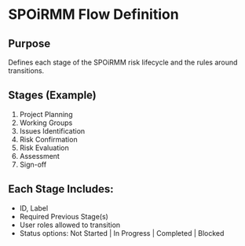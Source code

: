 # SPOiRMM Flow Definition

## Purpose
Defines each stage of the SPOiRMM risk lifecycle and the rules around transitions.

## Stages (Example)
1. Project Planning
2. Working Groups
3. Issues Identification
4. Risk Confirmation
5. Risk Evaluation
6. Assessment
7. Sign-off

## Each Stage Includes:
- ID, Label
- Required Previous Stage(s)
- User roles allowed to transition
- Status options: Not Started | In Progress | Completed | Blocked